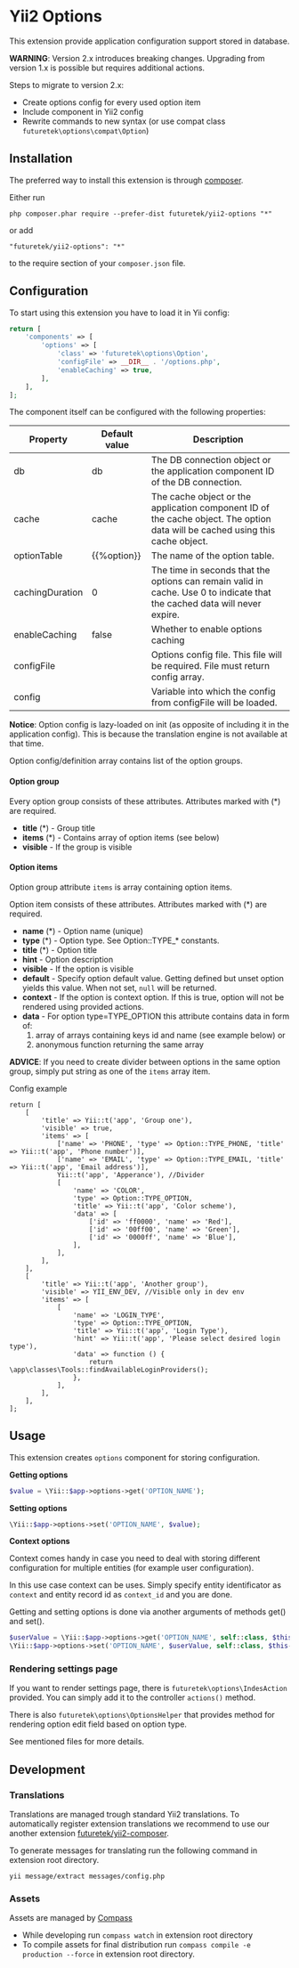 Yii2 Options
============

This extension provide application configuration support stored in database.

**WARNING**: Version 2.x introduces breaking changes. 
Upgrading from version 1.x is possible but requires additional actions.

Steps to migrate to version 2.x:
* Create options config for every used option item
* Include component in Yii2 config
* Rewrite commands to new syntax (or use compat class `futuretek\options\compat\Option`)    
  

Installation
------------

The preferred way to install this extension is through [composer](http://getcomposer.org/download/).

Either run

```
php composer.phar require --prefer-dist futuretek/yii2-options "*"
```

or add

```
"futuretek/yii2-options": "*"
```

to the require section of your `composer.json` file.


Configuration
-------------

To start using this extension you have to load it in Yii config:

```php
return [
    'components' => [
        'options' => [
            'class' => 'futuretek\options\Option',
            'configFile' => __DIR__ . '/options.php',
            'enableCaching' => true,
        ],     
    ],
];
```

The component itself can be configured with the following properties:

| Property | Default value | Description |
|----------|---------------|-------------| 
| db | db | The DB connection object or the application component ID of the DB connection. |
| cache | cache |The cache object or the application component ID of the cache object. The option data will be cached using this cache object. |
| optionTable | {{%option}} | The name of the option table. |
| cachingDuration | 0 | The time in seconds that the options can remain valid in cache. Use 0 to indicate that the cached data will never expire. |
| enableCaching | false | Whether to enable options caching |
| configFile |  | Options config file. This file will be required. File must return config array. |
| config |  | Variable into which the config from configFile will be loaded. |

**Notice**: Option config is lazy-loaded on init (as opposite of including it in the 
application config). This is because the translation engine is not available at that time.  

Option config/definition array contains list of the option groups.


#### Option group

Every option group consists of these attributes. Attributes marked with (*) are required.

* **title** (*) - Group title    
* **items** (*) - Contains array of option items (see below)     
* **visible** - If the group is visible    


#### Option items

Option group attribute `items` is array containing option items.

Option item consists of these attributes. Attributes marked with (*) are required.

* **name** (*) - Option name (unique)    
* **type** (*) - Option type. See Option::TYPE_\* constants.    
* **title** (*) - Option title    
* **hint** - Option description    
* **visible** - If the option is visible    
* **default** - Specify option default value. Getting defined but unset option yields 
    this value. When not set, `null` will be returned. 
* **context** - If the option is context option. If this is true, option will not be 
    rendered using provided actions.    
* **data** - For option type=TYPE_OPTION this attribute contains data in form of:
    1. array of arrays containing keys id and name (see example below) or
    2. anonymous function returning the same array     

**ADVICE**: If you need to create divider between options in the same option group, 
simply put string as one of the `items` array item. 

Config example

```
return [
    [
        'title' => Yii::t('app', 'Group one'),
        'visible' => true,
        'items' => [
            ['name' => 'PHONE', 'type' => Option::TYPE_PHONE, 'title' => Yii::t('app', 'Phone number')],
            ['name' => 'EMAIL', 'type' => Option::TYPE_EMAIL, 'title' => Yii::t('app', 'Email address')],
            Yii::t('app', 'Apperance'), //Divider
            [
                'name' => 'COLOR',
                'type' => Option::TYPE_OPTION,
                'title' => Yii::t('app', 'Color scheme'),
                'data' => [
                    ['id' => 'ff0000', 'name' => 'Red'],
                    ['id' => '00ff00', 'name' => 'Green'],
                    ['id' => '0000ff', 'name' => 'Blue'],
                ],
            ],
        ],
    ],
    [
        'title' => Yii::t('app', 'Another group'),
        'visible' => YII_ENV_DEV, //Visible only in dev env
        'items' => [
            [
                'name' => 'LOGIN_TYPE',
                'type' => Option::TYPE_OPTION,
                'title' => Yii::t('app', 'Login Type'),
                'hint' => Yii::t('app', 'Please select desired login type'),
                'data' => function () {
                    return \app\classes\Tools::findAvailableLoginProviders();
                },
            ],
        ],
    ],
];
```


Usage
-----

This extension creates `options` component for storing configuration.

**Getting options**

```php
$value = \Yii::$app->options->get('OPTION_NAME');
``` 

**Setting options**

```php
\Yii::$app->options->set('OPTION_NAME', $value);
``` 

**Context options**

Context comes handy in case you need to deal with storing different configuration for
multiple entities (for example user configuration). 

In this use case context can be uses. Simply specify entity identificator as `context` and
entity record id as `context_id` and you are done.

Getting and setting options is done via another arguments of methods get() and set().

```php
$userValue = \Yii::$app->options->get('OPTION_NAME', self::class, $this->getPrimaryKey());
\Yii::$app->options->set('OPTION_NAME', $userValue, self::class, $this->getPrimaryKey());
```


### Rendering settings page

If you want to render settings page, there is `futuretek\options\IndesAction` provided. 
You can simply add it to the controller `actions()` method.

There is also `futuretek\options\OptionsHelper` that provides method for rendering option 
edit field based on option type.

See mentioned files for more details.
 
 
Development
-----------

### Translations

Translations are managed trough standard Yii2 translations. To automatically 
register extension translations we recommend to use our another extension 
[futuretek/yii2-composer](https://github.com/futuretek-solutions-ltd/ext-yii2-composer).

To generate messages for translating run the following command in extension root directory.

```
yii message/extract messages/config.php
```


### Assets

Assets are managed by [Compass](http://compass-style.org/)

* While developing run `compass watch` in extension root directory
* To compile assets for final distribution run `compass compile -e production --force` in extension root directory.
